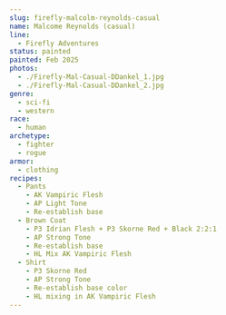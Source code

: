 ```yaml
---
slug: firefly-malcolm-reynolds-casual
name: Malcome Reynolds (casual)
line:
  - Firefly Adventures
status: painted
painted: Feb 2025
photos:
  - ./Firefly-Mal-Casual-DDankel_1.jpg
  - ./Firefly-Mal-Casual-DDankel_2.jpg
genre:
  - sci-fi
  - western
race:
  - human
archetype:
  - fighter
  - rogue
armor:
  - clothing
recipes:
  - Pants
    - AK Vampiric Flesh
    - AP Light Tone
    - Re-establish base
  - Brown Coat
    - P3 Idrian Flesh + P3 Skorne Red + Black 2:2:1
    - AP Strong Tone
    - Re-establish base
    - HL Mix AK Vampiric Flesh
  - Shirt
    - P3 Skorne Red
    - AP Strong Tone
    - Re-establish base color
    - HL mixing in AK Vampiric Flesh
---
```

